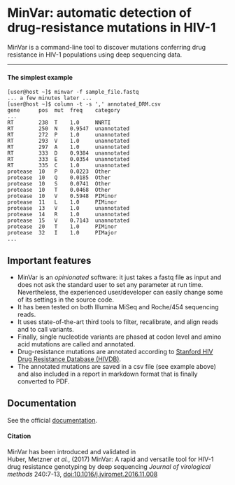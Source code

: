 # MinVar: automatic detection of drug-resistance mutations in HIV-1

MinVar is a command-line tool to discover mutations conferring drug resistance
in HIV-1 populations using deep sequencing data.

----

#### The simplest example

    [user@host ~]$ minvar -f sample_file.fastq
    ... a few minutes later ...
    [user@host ~]$ column -t -s ',' annotated_DRM.csv
    gene      pos  mut  freq    category
    ...
    RT        238  T    1.0     NNRTI
    RT        250  N    0.9547  unannotated
    RT        272  P    1.0     unannotated
    RT        293  V    1.0     unannotated
    RT        297  A    1.0     unannotated
    RT        333  D    0.9384  unannotated
    RT        333  E    0.0354  unannotated
    RT        335  C    1.0     unannotated
    protease  10   P    0.0223  Other
    protease  10   Q    0.0185  Other
    protease  10   S    0.0741  Other
    protease  10   T    0.0468  Other
    protease  10   V    0.5948  PIMinor
    protease  11   L    1.0     PIMinor
    protease  13   V    1.0     unannotated
    protease  14   R    1.0     unannotated
    protease  15   V    0.7143  unannotated
    protease  20   T    1.0     PIMinor
    protease  32   I    1.0     PIMajor
    ...

## Important features

- MinVar is an _opinionated_ software: it just takes a fastq file as input and
  does not ask the standard user to set any parameter at run time. Nevertheless,
  the experienced user/developer can easily change some of its settings in the
  source code.
- It has been tested on both Illumina MiSeq and Roche/454 sequencing reads.
- It uses state-of-the-art third tools to filter, recalibrate, and align reads
  and to call variants.
- Finally, single nucleotide variants are phased at codon level and
  amino acid mutations are called and annotated.
- Drug-resistance mutations are annotated according to
  [Stanford HIV Drug Resistance Database (HIVDB)](https://hivdb.stanford.edu).
- The annotated mutations are saved in a csv file (see example above) and also
  included in a report in markdown format that is finally converted to PDF.

## Documentation

See the official [documentation](http://minvar.readthedocs.io/en/latest/).

#### Citation

MinVar has been introduced and validated in  
Huber, Metzner _et al._, (2017) MinVar: A rapid and versatile tool for HIV-1
drug resistance genotyping by deep sequencing _Journal of virological methods_
240:7-13, [doi:10.1016/j.jviromet.2016.11.008](http://dx.doi.org/10.1016/j.jviromet.2016.11.008)
